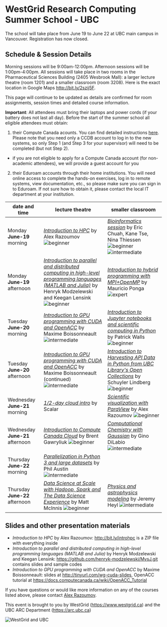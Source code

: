 # WestGrid Research Computing Summer School - UBC

The school will take place from June 19 to June 22 at UBC main campus in Vancouver. Registration has now closed.

## Schedule & Session Details

Morning sessions will be 9:00am-12:00pm. Afternoon sessions will be 1:00pm-4:00pm. All sessions will take
place in two rooms in the Pharmaceutical Sciences Building (2405 Wesbrook Mall): a larger lecture theatre
(room 1201) and a smaller classroom (room 3208). Here is the exact location in Google Maps
http://bit.ly/2szij5F.

This page will continue to be updated as details are confirmed for room assignments, session times and
detailed course information.

**Important**: All attendees must bring their laptops and power cords (if your battery does not last
all day). Before the start of the summer school all eligible attendees must obtain:
1. their Compute Canada acounts. You can find detailed instructions
   [here](https://www.computecanada.ca/research-portal/account-management/apply-for-an-account). Please
   note that you need only a CCDB account to log in to the new systems, so only Step 1 (and Step 3 for
   your supervisor) will need to be completed (but not Step 2).
  - if you are not eligible to apply for a Compute Canada account (for non-academic attendees), we will
    provide a guest account for you
2. their Eduroam accounts through their home institutions. You will need online access to complete the
   hands-on exercises, log in to remote systems, view documentation, etc., so please make sure you can
   sign in to Eduroam. If not sure how to obtain it, please contact the local IT department at your
   institution.

| date and time | lecture theatre | smaller classroom |
| ------------- | --------------- | ----------------- |
| Monday **June-19** morning | [*Introduction to HPC*](intro.md) by Alex Razoumov ![beginner](beginner.png) | [*Bioinformatics session*](bioinfo.md) by Eric Chuah, Kane Tse, Nina Thiessen ![beginner](beginner.png) ![intermediate](intermediate.png) |
| Monday **June-19** afternoon | [*Introduction to parallel and distributed computing in high-level programming languages (MATLAB and Julia)*](henryk.md) by Henryk Modzelewski and Keegan Lensink ![beginner](beginner.png) | [*Introduction to hybrid programming with MPI+OpenMP*](mauricio.md) by Mauricio Ponga ![expert](expert.png) |
| Tuesday **June-20** morning | [*Introduction to GPU programming with CUDA and OpenACC*](maxime.md) by Maxime Boissonneault ![intermediate](intermediate.png) | [*Introduction to Jupyter notebooks and scientific computing in Python*](patrick.md) by Patrick Walls ![beginner](beginner.png) |
| Tuesday **June-20** afternoon | [*Introduction to GPU programming with CUDA and OpenACC*](maxime.md) by Maxime Boissonneault (continued) ![intermediate](intermediate.png) | [*Introduction to Harvesting API Data in Python from UBC Library's Open Collections*](schuyler.md) by Schuyler Lindberg ![beginner](beginner.png) |
| Wednesday **June-21** morning | [*1/2-day cloud intro*](scalar.md) by Scalar | [*Scientific visualization with ParaView*](visualization.md) by Alex Razoumov ![beginner](beginner.png) |
| Wednesday **June-21** afternoon | [*Introduction to Compute Canada Cloud*](brent.md) by Brent Gawryliuk ![beginner](beginner.png) | [*Computational Chemistry with Gaussian*](gino.md) by Gino DiLabio ![intermediate](intermediate.png) |
| Thursday **June-22** morning | [*Parallelization in Python 3 and large datasets*](https://github.com/phaustin/parallel_python_course/blob/master/austin.md) by Phil Austin ![intermediate](intermediate.png) | |
| Thursday **June-22** afternoon | [*Data Science at Scale with Hadoop, Spark and The Data Science Experience*](ibm.md) by Matt McInnis ![beginner](beginner.png) | [*Physics and astrophysics modeling*](jeremy.md) by Jeremy Heyl ![intermediate](intermediate.png) |

## Slides and other presentation materials

- *Introduction to HPC* by Alex Razoumov: http://bit.ly/introhpc is a ZIP file with everything inside
- *Introduction to parallel and distributed computing in high-level programming languages (MATLAB and
  Julia)* by Henryk Modzelewski and Keegan Lensink: https://github.com/henryk-modzelewski/MvsJ.git
  contains slides and sample codes
- *Introduction to GPU programming with CUDA and OpenACC* by Maxime Boissonneault: slides at
  http://tinyurl.com/wg-cuda-slides, OpenACC tutorial at
  https://docs.computecanada.ca/wiki/OpenACC_Tutorial

If you have questions or would like more information on any of the courses listed above, please contact
[Alex Razoumov](mailto:alex.razoumov@westgrid.ca).

This event is brought to you by WestGrid (https://www.westgrid.ca) and the UBC ARC Department (https://arc.ubc.ca)

![WestGrid and UBC](logos.png)
